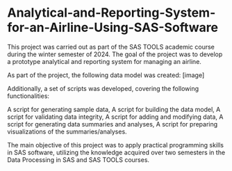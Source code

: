 # Analytical-and-Reporting-System-for-an-Airline-Using-SAS-Software

This project was carried out as part of the SAS TOOLS academic course during the winter semester of 2024. The goal of the project was to develop a prototype analytical and reporting system for managing an airline.

As part of the project, the following data model was created:
[image]

Additionally, a set of scripts was developed, covering the following functionalities:

A script for generating sample data,
A script for building the data model,
A script for validating data integrity,
A script for adding and modifying data,
A script for generating data summaries and analyses,
A script for preparing visualizations of the summaries/analyses.

The main objective of this project was to apply practical programming skills in SAS software, utilizing the knowledge acquired over two semesters in the Data Processing in SAS and SAS TOOLS courses.
